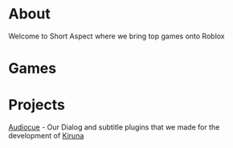 # About

Welcome to Short Aspect where we bring top games onto Roblox

# Games

# Projects

[Audiocue](https://github.com/milk-studio/Audiocue) - Our Dialog and subtitle plugins that we made for the development of [Kiruna](https://github.com/ShortAspect/milk-studio-games#golden-leaf)

